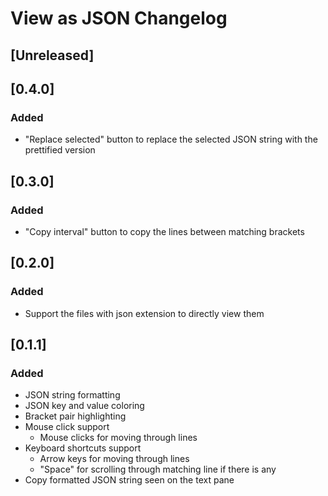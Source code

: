 <!-- Keep a Changelog guide -> https://keepachangelog.com -->

# View as JSON Changelog

## [Unreleased]
## [0.4.0]

### Added

- "Replace selected" button to replace the selected JSON string with the prettified version

## [0.3.0]

### Added

- "Copy interval" button to copy the lines between matching brackets

## [0.2.0]

### Added

- Support the files with json extension to directly view them

## [0.1.1]

### Added

- JSON string formatting
- JSON key and value coloring
- Bracket pair highlighting
- Mouse click support
    - Mouse clicks for moving through lines
- Keyboard shortcuts support
    - Arrow keys for moving through lines
    - "Space" for scrolling through matching line if there is any
- Copy formatted JSON string seen on the text pane